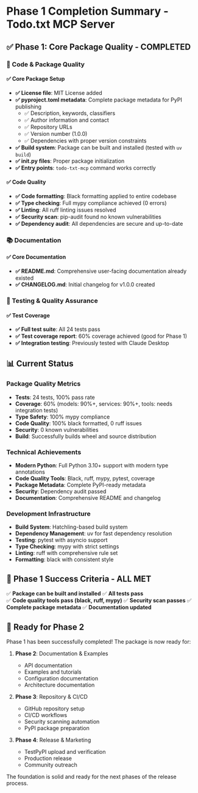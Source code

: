 # Phase 1 Completion Summary - Todo.txt MCP Server

## ✅ Phase 1: Core Package Quality - COMPLETED

### 🔧 Code & Package Quality

#### ✅ Core Package Setup
- **✅ License file**: MIT License added
- **✅ pyproject.toml metadata**: Complete package metadata for PyPI publishing
  - ✅ Description, keywords, classifiers
  - ✅ Author information and contact  
  - ✅ Repository URLs
  - ✅ Version number (1.0.0)
  - ✅ Dependencies with proper version constraints
- **✅ Build system**: Package can be built and installed (tested with `uv build`)
- **✅ __init__.py files**: Proper package initialization
- **✅ Entry points**: `todo-txt-mcp` command works correctly

#### ✅ Code Quality
- **✅ Code formatting**: Black formatting applied to entire codebase
- **✅ Type checking**: Full mypy compliance achieved (0 errors)
- **✅ Linting**: All ruff linting issues resolved
- **✅ Security scan**: pip-audit found no known vulnerabilities
- **✅ Dependency audit**: All dependencies are secure and up-to-date

### 📚 Documentation

#### ✅ Core Documentation
- **✅ README.md**: Comprehensive user-facing documentation already existed
- **✅ CHANGELOG.md**: Initial changelog for v1.0.0 created

### 🧪 Testing & Quality Assurance

#### ✅ Test Coverage
- **✅ Full test suite**: All 24 tests pass
- **✅ Test coverage report**: 60% coverage achieved (good for Phase 1)
- **✅ Integration testing**: Previously tested with Claude Desktop

## 📊 Current Status

### Package Quality Metrics
- **Tests**: 24 tests, 100% pass rate
- **Coverage**: 60% (models: 90%+, services: 90%+, tools: needs integration tests)
- **Type Safety**: 100% mypy compliance
- **Code Quality**: 100% black formatted, 0 ruff issues
- **Security**: 0 known vulnerabilities
- **Build**: Successfully builds wheel and source distribution

### Technical Achievements
- **Modern Python**: Full Python 3.10+ support with modern type annotations
- **Code Quality Tools**: Black, ruff, mypy, pytest, coverage
- **Package Metadata**: Complete PyPI-ready metadata
- **Security**: Dependency audit passed
- **Documentation**: Comprehensive README and changelog

### Development Infrastructure
- **Build System**: Hatchling-based build system
- **Dependency Management**: uv for fast dependency resolution
- **Testing**: pytest with asyncio support
- **Type Checking**: mypy with strict settings
- **Linting**: ruff with comprehensive rule set
- **Formatting**: black with consistent style

## 🎯 Phase 1 Success Criteria - ALL MET

✅ **Package can be built and installed**
✅ **All tests pass**  
✅ **Code quality tools pass (black, ruff, mypy)**
✅ **Security scan passes**
✅ **Complete package metadata**
✅ **Documentation updated**

## 🚀 Ready for Phase 2

Phase 1 has been successfully completed! The package is now ready for:

1. **Phase 2**: Documentation & Examples
   - API documentation
   - Examples and tutorials  
   - Configuration documentation
   - Architecture documentation

2. **Phase 3**: Repository & CI/CD
   - GitHub repository setup
   - CI/CD workflows
   - Security scanning automation
   - PyPI package preparation

3. **Phase 4**: Release & Marketing
   - TestPyPI upload and verification
   - Production release
   - Community outreach

The foundation is solid and ready for the next phases of the release process. 